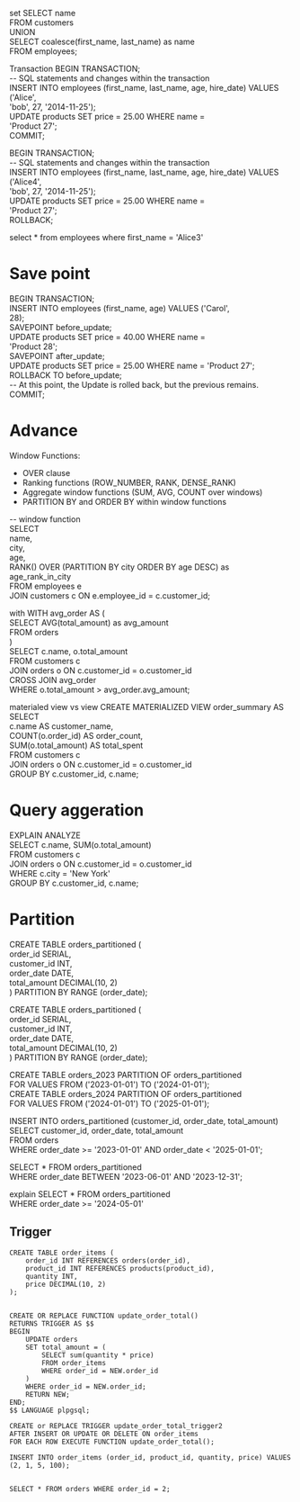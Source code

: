 set
SELECT name  
FROM customers  
UNION  
SELECT coalesce(first_name, last_name) as name  
FROM employees;




Transaction
BEGIN TRANSACTION;  
-- SQL statements and changes within the transaction  
INSERT INTO employees (first_name, last_name, age, hire_date) VALUES ('Alice',  
'bob', 27, '2014-11-25');  
UPDATE products SET price = 25.00 WHERE name =  
'Product 27';  
COMMIT;


BEGIN TRANSACTION;  
-- SQL statements and changes within the transaction  
INSERT INTO employees (first_name, last_name, age, hire_date) VALUES ('Alice4',  
'bob', 27, '2014-11-25');  
UPDATE products SET price = 25.00 WHERE name =  
'Product 27';  
ROLLBACK;  
  
select * from employees where first_name = 'Alice3'



# Save point
BEGIN TRANSACTION;  
INSERT INTO employees (first_name, age) VALUES ('Carol',  
28);  
SAVEPOINT before_update;  
UPDATE products SET price = 40.00 WHERE name =  
'Product 28';  
SAVEPOINT after_update;  
UPDATE products SET price = 25.00 WHERE name = 'Product 27';  
ROLLBACK TO before_update;  
-- At this point, the Update is rolled back, but the previous remains.  
COMMIT;


# Advance
Window Functions:

- OVER clause
- Ranking functions (ROW_NUMBER, RANK, DENSE_RANK)
- Aggregate window functions (SUM, AVG, COUNT over windows)
- PARTITION BY and ORDER BY within window functions

-- window function  
SELECT  
    name,  
    city,  
    age,  
    RANK() OVER (PARTITION BY city ORDER BY age DESC) as age_rank_in_city  
FROM employees e  
JOIN customers c ON e.employee_id = c.customer_id;


with 
WITH avg_order AS (  
    SELECT AVG(total_amount) as avg_amount  
    FROM orders  
)  
SELECT c.name, o.total_amount  
FROM customers c  
JOIN orders o ON c.customer_id = o.customer_id  
CROSS JOIN avg_order  
WHERE o.total_amount > avg_order.avg_amount;


materialed view vs view
CREATE MATERIALIZED VIEW order_summary AS  
SELECT  
    c.name AS customer_name,  
    COUNT(o.order_id) AS order_count,  
    SUM(o.total_amount) AS total_spent  
FROM customers c  
JOIN orders o ON c.customer_id = o.customer_id  
GROUP BY c.customer_id, c.name;


# Query aggeration
EXPLAIN ANALYZE  
SELECT c.name, SUM(o.total_amount)  
FROM customers c  
JOIN orders o ON c.customer_id = o.customer_id  
WHERE c.city = 'New York'  
GROUP BY c.customer_id, c.name;




# Partition
CREATE TABLE orders_partitioned (  
    order_id SERIAL,  
    customer_id INT,  
    order_date DATE,  
    total_amount DECIMAL(10, 2)  
) PARTITION BY RANGE (order_date);


CREATE TABLE orders_partitioned (  
    order_id SERIAL,  
    customer_id INT,  
    order_date DATE,  
    total_amount DECIMAL(10, 2)  
) PARTITION BY RANGE (order_date);  
  
CREATE TABLE orders_2023 PARTITION OF orders_partitioned  
    FOR VALUES FROM ('2023-01-01') TO ('2024-01-01');  
CREATE TABLE orders_2024 PARTITION OF orders_partitioned  
    FOR VALUES FROM ('2024-01-01') TO ('2025-01-01');  
  
INSERT INTO orders_partitioned (customer_id, order_date, total_amount)  
SELECT customer_id, order_date, total_amount  
FROM orders  
WHERE order_date >= '2023-01-01' AND order_date < '2025-01-01';  
  
SELECT * FROM orders_partitioned  
WHERE order_date BETWEEN '2023-06-01' AND '2023-12-31';

explain SELECT * FROM orders_partitioned  
WHERE order_date >= '2024-05-01'


## Trigger

```
CREATE TABLE order_items (  
    order_id INT REFERENCES orders(order_id),  
    product_id INT REFERENCES products(product_id),  
    quantity INT,  
    price DECIMAL(10, 2)  
);  
  
  
CREATE OR REPLACE FUNCTION update_order_total()  
RETURNS TRIGGER AS $$  
BEGIN  
    UPDATE orders  
    SET total_amount = (  
        SELECT sum(quantity * price)  
        FROM order_items  
        WHERE order_id = NEW.order_id  
    )  
    WHERE order_id = NEW.order_id;  
    RETURN NEW;  
END;  
$$ LANGUAGE plpgsql;  
  
CREATE or REPLACE TRIGGER update_order_total_trigger2  
AFTER INSERT OR UPDATE OR DELETE ON order_items  
FOR EACH ROW EXECUTE FUNCTION update_order_total();  
  
INSERT INTO order_items (order_id, product_id, quantity, price) VALUES (2, 1, 5, 100);  
  
  
SELECT * FROM orders WHERE order_id = 2;
```